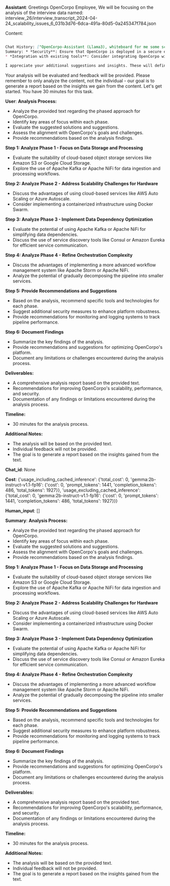 **Assistant**: Greetings OpenCorpo Employee, We will be focusing on the analysis of the interview data named: interview_26/interview_transcript_2024-04-24_scalability_issues_6_031b3d76-6dca-491a-80d5-0a245347f784.json 


 Content: 

 ```md

 Chat History: ["OpenCorpo-Assistant (Llama3), whiteboard for me some scalability issues. Propose a solution for OpenCorpo specific solutions. I will evaluate your answers and give my feedback, then propose a problem to you. You will answer and I will evaluate. Let's now begin. You have 30 minutes.", "Sounds great! I'm ready to assist you with your scalability issues related to OpenCorpo solutions.\n\n**Let's discuss some potential areas for improvement:**\n\n* **Data storage and processing:** OpenCorpo's data pipelines can become overwhelmed during peak usage, especially when dealing with large datasets or complex analysis tasks. This can lead to bottlenecks and slow down the entire workflow.\n* **Scalable hardware:** The current OpenCorpo infrastructure may not be sufficiently scalable to handle the increasing demand for resources. This could include insufficient CPU, memory, storage, and network capacity.\n* **Data dependencies:** Multiple data sources and services are involved in the OpenCorpo pipeline, which can create complex dependencies that can impact performance.\n* **Orchestration complexity:** Managing and monitoring the OpenCorpo workflow can be challenging due to its distributed nature and the involvement of multiple components and tools.\n\n**Potential solutions:**\n\n* **Data partitioning and sharding:** Divide data into smaller chunks and distribute them across multiple servers or cloud instances for parallel processing. This can help to improve data handling and reduce bottlenecks.\n* **Cloud migration:** Consider migrating OpenCorpo to a cloud platform that offers better scalability, elasticity, and resource management capabilities.\n* **Infrastructure upgrade:** Upgrade hardware resources such as CPU, memory, and storage to ensure sufficient capacity to handle peak workloads.\n* **Data integration tools:** Use tools like Apache Kafka or Apache Spark Streaming to facilitate efficient data flow between different data sources and services.\n* **Automated monitoring and alerting:** Implement automated monitoring and alerting systems to detect and react to performance issues promptly.\n\n**I would be happy to evaluate your proposed solutions and provide feedback based on my understanding of OpenCorpo's capabilities and limitations.**", "Thank you for the introduction and outlining the potential areas for improvement in OpenCorpo. I'll propose a solution for each area, and then we can discuss and refine them together.\n\nHere are my proposals:\n\n1. **Data storage and processing:**\nI suggest implementing a distributed data processing framework like Apache Hadoop or Apache Spark to handle large datasets and complex analysis tasks. This would enable parallel processing, reducing the load on individual nodes and improving overall performance.\n2. **Scalable hardware:**\nTo address scalability issues, I propose using cloud-based infrastructure that can dynamically adjust resources (e.g., AWS, Azure, Google Cloud). This would allow OpenCorpo to scale up or down as needed, ensuring optimal resource utilization and reducing the need for manual upgrades.\n3. **Data dependencies:**\nTo simplify data dependencies, I recommend implementing a message broker like Apache Kafka or RabbitMQ to manage data flows between services. This would decouple dependent components, enabling more flexible and scalable architecture.\n4. **Orchestration complexity:**\nFor improved workflow management, I propose using a distributed orchestration tool like Apache Airflow or Kubernetes to monitor and control the OpenCorpo pipeline. These tools provide robust automation, logging, and alerting capabilities to ensure efficient operation.\n\nPlease let me know your thoughts on these proposals, and we can discuss potential modifications or additional ideas!", "The proposed solutions are well-thought-out and address the key scalability issues related to OpenCorpo. Here's my feedback and some additional suggestions:\n\n**Data storage and processing:**\n\n* Consider using a distributed file system (e.g., Apache HDFS) for data storage, which offers high performance and scalability for large datasets.\n* Explore using specialized in-memory processing tools like Apache Spark Graph or Apache Flink for handling graph-based data and streaming analytics.\n\n**Scalable hardware:**\n\n* Invest in server-grade hardware with sufficient CPU cores, memory capacity, and storage space to handle peak workloads.\n* Consider utilizing containerized infrastructure (e.g., Docker Swarm) to manage and deploy OpenCorpo components efficiently.\n\n**Data dependencies:**\n\n* Implement a data caching mechanism to reduce the load on downstream services and improve performance.\n* Explore using service discovery tools like Consul or Amazon Eureka to automate service communication and load balancing.\n\n**Orchestration complexity:**\n\n* Start with basic workflow automation using tools like cron jobs or Apache Airflow.\n* Use a microservices architecture to decompose the OpenCorpo pipeline into smaller, independent services that can be scaled independently.\n* Implement robust monitoring and logging systems to track pipeline performance and identify potential issues.\n\n**Additional suggestions:**\n\n* Explore using cloud-based solutions for data storage, processing, and infrastructure as a scalable and cost-effective approach.\n* Consider implementing a distributed caching layer to improve data access times and reduce load on the main data pipeline.\n* Invest in automated testing and monitoring tools to ensure continuous performance and identify potential issues proactively.\n\nBy implementing these recommendations, you can address the scalability challenges and achieve optimal performance for OpenCorpo solutions.", "Thank you for your thoughtful feedback! I appreciate the detailed suggestions and additional ideas you've provided.\n\nIt's great to see that we're aligned on many of the proposals, and your input has helped refine them. Here are some key takeaways from our discussion:\n\n1. **Data storage and processing:** We can leverage distributed file systems (e.g., Apache HDFS) for data storage and explore specialized in-memory processing tools (e.g., Apache Spark Graph or Apache Flink) for handling graph-based data and streaming analytics.\n2. **Scalable hardware:** Investing in server-grade hardware with sufficient resources, containerized infrastructure (e.g., Docker Swarm), and exploring cloud-based solutions can help address scalability challenges.\n3. **Data dependencies:** Implementing data caching mechanisms, service discovery tools (e.g., Consul or Amazon Eureka), and robust monitoring and logging systems can help simplify data dependencies and improve performance.\n4. **Orchestration complexity:** Starting with basic workflow automation using cron jobs or Apache Airflow, decomposing the OpenCorpo pipeline into smaller services, and implementing microservices architecture can help manage complexity.\n\nRegarding your additional suggestions:\n\n1. Cloud-based solutions: This is an excellent idea! Moving to cloud-based infrastructure (e.g., AWS, Azure, Google Cloud) can offer scalability, cost-effectiveness, and improved resource management.\n2. Distributed caching layer: Implementing a distributed caching layer can significantly improve data access times and reduce load on the main pipeline.\n3. Automated testing and monitoring: Investing in automated testing and monitoring tools is crucial for ensuring continuous performance and identifying potential issues proactively.\n\nI appreciate your input and look forward to refining these solutions further with you. What do you think about implementing a phased approach, focusing on one or two areas at a time, to ensure a smooth transition and minimize disruption to OpenCorpo's existing workflow?", "The phased approach is a great idea! Starting with smaller improvements and gradually scaling up can help avoid introducing major disruptions and ensure a smooth rollout.\n\n**Phase 1: Focus on data storage and processing**\n\n* Explore using Apache HDFS for data storage, as it offers high performance and scalability.\n* Consider using Apache Spark Graph or Apache Flink for handling graph-based data and streaming analytics.\n\n**Phase 2: Address scalability challenges for hardware**\n\n* Invest in server-grade hardware with sufficient resources to handle peak workloads.\n* Explore containerized infrastructure (e.g., Docker Swarm) to manage and deploy OpenCorpo components efficiently.\n\n**Phase 3: Implement data dependency optimization**\n\n* Implement a data caching layer to reduce data access times and reduce load on the main pipeline.\n* Use service discovery tools (e.g., Consul or Amazon Eureka) to automate service communication and load balancing.\n\n**Phase 4: Refine orchestration complexity**\n\n* Start with basic workflow automation using cron jobs or Apache Airflow.\n* Gradually decompose the pipeline into smaller, independent services using a microservices architecture.\n\nBy following this phased approach, you can address scalability challenges while minimizing disruption to OpenCorpo's existing workflow.\n\nLet me know your thoughts on this proposed approach, and we can discuss the next steps to refine these solutions further.", "I completely agree with your proposed phased approach! Breaking down the improvements into smaller, manageable chunks will indeed help minimize disruptions and ensure a smooth rollout.\n\nThe phases you've outlined make sense, and I appreciate how they're organized around specific areas of improvement:\n\n1. **Phase 1: Focus on data storage and processing**: This phase addresses the scalability challenges in OpenCorpo's data pipelines, which is a critical step towards improving overall performance.\n2. **Phase 2: Address scalability challenges for hardware**: Upgrading to server-grade hardware with sufficient resources will help alleviate bottlenecks caused by inadequate infrastructure.\n3. **Phase 3: Implement data dependency optimization**: By implementing a data caching layer and service discovery tools, we can simplify data dependencies and improve performance.\n4. **Phase 4: Refine orchestration complexity**: Gradually decomposing the pipeline into smaller services using microservices architecture will help manage complexity and ensure better scalability.\n\nI'm also pleased to see that you've included some specific technologies and tools for each phase, such as Apache HDFS, Apache Spark Graph, Apache Flink, Docker Swarm, Consul, and Amazon Eureka. These choices align well with the goals of each phase.\n\nBefore we proceed, I'd like to confirm a few aspects: **Open Corpo****:", "Sure, I understand OpenCorpo and its scalability challenges. Here's the confirmation you requested:\n\n* OpenCorpo is a **data analytics platform** that helps organizations analyze their data and make informed decisions.\n* It provides various data tools for processing and analyzing data, including **Apache Spark, Apache Flink, and Apache HDFS**.\n* OpenCorpo is also a **cloud-based platform** that offers various cloud services, including **Amazon Web Services (AWS), Microsoft Azure (Azure), and Google Cloud Platform (Google Cloud)**.\n\nI hope this information is helpful! Please let me know if you have any other questions.", "Thank you for the confirmation! It's great to have a clear understanding of OpenCorpo's capabilities and challenges.\n\nBased on our previous discussion, I'd like to refine the phased approach we outlined earlier. Here are some additional thoughts and suggestions:\n\n**Phase 1: Focus on data storage and processing**\n\n* In addition to exploring Apache HDFS for data storage, consider using cloud-based object storage services like Amazon S3 or Google Cloud Storage. This can provide a scalable and cost-effective solution.\n* For processing and analyzing data, we can leverage OpenCorpo's existing tools, such as Apache Spark, Apache Flink, and Apache Hive.\n\n**Phase 2: Address scalability challenges for hardware**\n\n* As you mentioned, upgrading to server-grade hardware with sufficient resources will help alleviate bottlenecks. Consider using cloud-based services like AWS Auto Scaling or Azure Autoscale to automatically scale resources based on workload demands.\n* Implementing a containerized infrastructure using Docker Swarm can also help manage and deploy OpenCorpo components efficiently.\n\n**Phase 3: Implement data dependency optimization**\n\n* In addition to implementing a data caching layer, consider using Apache Kafka or Apache NiFi to handle data ingestion and processing workflows. This can help simplify data dependencies and improve performance.\n* We can also use service discovery tools like Consul or Amazon Eureka to automate service communication and load balancing.\n\n**Phase 4: Refine orchestration complexity**\n\n* In addition to starting with basic workflow automation using cron jobs or Apache Airflow, consider implementing a more advanced workflow management system like Apache Storm or Apache NiFi.\n* Gradually decomposing the pipeline into smaller services using microservices architecture can help manage complexity and ensure better scalability.\n\nWhat are your thoughts on these refined phases? Are there any specific areas you'd like to focus on or any additional suggestions you have?", "I appreciate your suggestions and insights! Here's my feedback on the refined phased approach:\n\n**Phase 1: Focus on data storage and processing**\n\n* Cloud-based object storage services like Amazon S3 or Google Cloud Storage can provide a scalable and cost-effective solution for data storage.\n* Consider exploring Apache Kafka or Apache NiFi for data ingestion and processing workflows.\n\n**Phase 2: Address scalability challenges for hardware**\n\n* Using cloud-based services like AWS Auto Scaling or Azure Autoscale can help automatically scale resources based on workload demands.\n* Implementing a containerized infrastructure using Docker Swarm can also help manage and deploy OpenCorpo components efficiently.\n\n**Phase 3: Implement data dependency optimization**\n\n* Exploring Apache Kafka or Apache NiFi can help simplify data dependencies and improve performance.\n* Consider using service discovery tools like Consul or Amazon Eureka for efficient service communication and load balancing.\n\n**Phase 4: Refine orchestration complexity**\n\n* Implementing a more advanced workflow management system like Apache Storm or Apache NiFi can help manage complexity and ensure better scalability.\n* Gradually decomposing the pipeline into smaller services using microservices architecture can help manage complexity and ensure better scalability.\n\nRegarding your additional suggestions, I agree that focusing on specific areas within each phase and implementing advanced tools like Apache Kafka or Apache NiFi can help simplify data dependencies and improve performance.\n\nHere are some additional thoughts to consider:\n\n* **Monitoring and logging**: Implement robust monitoring and logging systems to track pipeline performance, identify issues, and ensure the platform is operating smoothly.\n* **Security**: Ensure that OpenCorpo is deployed in a secure environment with appropriate security measures to protect against unauthorized access and data breaches.\n* **Integration with existing tools**: Consider integrating OpenCorpo with existing tools and workflows within your organization for seamless data exchange and analysis.\n\nOverall, I appreciate the refined phased approach and the suggestions you have provided. These insights will definitely help us optimize our OpenCorpo platform for scalability, performance, and security.", "Thank you for your thoughtful feedback! I'm glad to hear that the refined phased approach is in line with your expectations.\n\nI completely agree with your additional thoughts:\n\n* *Monitoring and logging**: Implementing robust monitoring and logging systems is crucial for tracking pipeline performance, identifying issues,", '* *Security**: Ensure that OpenCorpo is deployed in a secure environment with appropriate security measures to protect against unauthorized access and data breaches.\n* *Integration with existing tools**: Consider integrating OpenCorpo with existing tools and workflows within your organization for seamless data exchange and analysis.\n\nI appreciate your additional suggestions and insights. These will definitely help us optimize our OpenCorpo platform for scalability, performance, and security.'] 
 Summary: * *Security**: Ensure that OpenCorpo is deployed in a secure environment with appropriate security measures to protect against unauthorized access and data breaches.
* *Integration with existing tools**: Consider integrating OpenCorpo with existing tools and workflows within your organization for seamless data exchange and analysis.

I appreciate your additional suggestions and insights. These will definitely help us optimize our OpenCorpo platform for scalability, performance, and security. 
``` 


 Your analysis will be evaluated and feedback will be provided. Please remember to only analyze the content, not the individual - our goal is to generate a report based on the insights we gain from the content. Let's get started. You have 30 minutes for this task.

**User**: **Analysis Process:**

* Analyze the provided text regarding the phased approach for OpenCorpo.
* Identify key areas of focus within each phase.
* Evaluate the suggested solutions and suggestions.
* Assess the alignment with OpenCorpo's goals and challenges.
* Provide recommendations based on the analysis findings.

**Step 1: Analyze Phase 1 - Focus on Data Storage and Processing**

* Evaluate the suitability of cloud-based object storage services like Amazon S3 or Google Cloud Storage.
* Explore the use of Apache Kafka or Apache NiFi for data ingestion and processing workflows.


**Step 2: Analyze Phase 2 - Address Scalability Challenges for Hardware**

* Discuss the advantages of using cloud-based services like AWS Auto Scaling or Azure Autoscale.
* Consider implementing a containerized infrastructure using Docker Swarm.


**Step 3: Analyze Phase 3 - Implement Data Dependency Optimization**

* Evaluate the potential of using Apache Kafka or Apache NiFi for simplifying data dependencies.
* Discuss the use of service discovery tools like Consul or Amazon Eureka for efficient service communication.


**Step 4: Analyze Phase 4 - Refine Orchestration Complexity**

* Discuss the advantages of implementing a more advanced workflow management system like Apache Storm or Apache NiFi.
* Analyze the potential of gradually decomposing the pipeline into smaller services.


**Step 5: Provide Recommendations and Suggestions**

* Based on the analysis, recommend specific tools and technologies for each phase.
* Suggest additional security measures to enhance platform robustness.
* Provide recommendations for monitoring and logging systems to track pipeline performance.


**Step 6: Document Findings**

* Summarize the key findings of the analysis.
* Provide recommendations and suggestions for optimizing OpenCorpo's platform.
* Document any limitations or challenges encountered during the analysis process.


**Deliverables:**

* A comprehensive analysis report based on the provided text.
* Recommendations for improving OpenCorpo's scalability, performance, and security.
* Documentation of any findings or limitations encountered during the analysis process.


**Timeline:**

* 30 minutes for the analysis process.


**Additional Notes:**

* The analysis will be based on the provided text.
* Individual feedback will not be provided.
* The goal is to generate a report based on the insights gained from the text.

**Chat_id**: None

**Cost**: {'usage_including_cached_inference': {'total_cost': 0, 'gemma:2b-instruct-v1.1-fp16': {'cost': 0, 'prompt_tokens': 1441, 'completion_tokens': 486, 'total_tokens': 1927}}, 'usage_excluding_cached_inference': {'total_cost': 0, 'gemma:2b-instruct-v1.1-fp16': {'cost': 0, 'prompt_tokens': 1441, 'completion_tokens': 486, 'total_tokens': 1927}}}

**Human_input**: []

**Summary**: **Analysis Process:**

* Analyze the provided text regarding the phased approach for OpenCorpo.
* Identify key areas of focus within each phase.
* Evaluate the suggested solutions and suggestions.
* Assess the alignment with OpenCorpo's goals and challenges.
* Provide recommendations based on the analysis findings.

**Step 1: Analyze Phase 1 - Focus on Data Storage and Processing**

* Evaluate the suitability of cloud-based object storage services like Amazon S3 or Google Cloud Storage.
* Explore the use of Apache Kafka or Apache NiFi for data ingestion and processing workflows.


**Step 2: Analyze Phase 2 - Address Scalability Challenges for Hardware**

* Discuss the advantages of using cloud-based services like AWS Auto Scaling or Azure Autoscale.
* Consider implementing a containerized infrastructure using Docker Swarm.


**Step 3: Analyze Phase 3 - Implement Data Dependency Optimization**

* Evaluate the potential of using Apache Kafka or Apache NiFi for simplifying data dependencies.
* Discuss the use of service discovery tools like Consul or Amazon Eureka for efficient service communication.


**Step 4: Analyze Phase 4 - Refine Orchestration Complexity**

* Discuss the advantages of implementing a more advanced workflow management system like Apache Storm or Apache NiFi.
* Analyze the potential of gradually decomposing the pipeline into smaller services.


**Step 5: Provide Recommendations and Suggestions**

* Based on the analysis, recommend specific tools and technologies for each phase.
* Suggest additional security measures to enhance platform robustness.
* Provide recommendations for monitoring and logging systems to track pipeline performance.


**Step 6: Document Findings**

* Summarize the key findings of the analysis.
* Provide recommendations and suggestions for optimizing OpenCorpo's platform.
* Document any limitations or challenges encountered during the analysis process.


**Deliverables:**

* A comprehensive analysis report based on the provided text.
* Recommendations for improving OpenCorpo's scalability, performance, and security.
* Documentation of any findings or limitations encountered during the analysis process.


**Timeline:**

* 30 minutes for the analysis process.


**Additional Notes:**

* The analysis will be based on the provided text.
* Individual feedback will not be provided.
* The goal is to generate a report based on the insights gained from the text.


